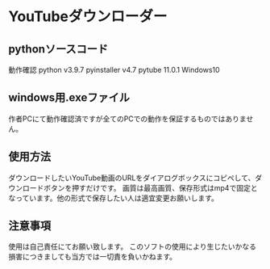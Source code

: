 # YouTubeダウンローダー

## pythonソースコード

動作確認
python v3.9.7
pyinstaller v4.7
pytube 11.0.1
Windows10

## windows用.exeファイル

作者PCにて動作確認済ですが全てのPCでの動作を保証するものではありません。

## 使用方法

ダウンロードしたいYouTube動画のURLをダイアログボックスにコピペして、ダウンロードボタンを押すだけです。
画質は最高画質、保存形式はmp4で固定となっています。他の形式で保存したい人は適宜変更お願いします。

## 注意事項

使用は自己責任にてお願い致します。
このソフトの使用により生じたいかなる損害につきましても当方では一切責を負いかねます。